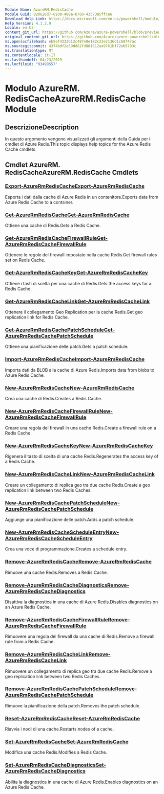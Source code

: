 ```yaml
---
Module Name: AzureRM.RedisCache
Module Guid: 820628d7-6938-488a-8760-43373a5ffce6
Download Help Link: https://docs.microsoft.com/en-us/powershell/module/azurerm.rediscache
Help Version: 4.1.2.0
Locale: en-US
content_git_url: https://github.com/Azure/azure-powershell/blob/preview/src/ResourceManager/RedisCache/Commands.RedisCache/help/AzureRM.RedisCache.md
original_content_git_url: https://github.com/Azure/azure-powershell/blob/preview/src/ResourceManager/RedisCache/Commands.RedisCache/help/AzureRM.RedisCache.md
ms.openlocfilehash: eb9ef4233b12c487e0e182c23e2136d1cb8747ac
ms.sourcegitcommit: 43f4bdf2a59dd82fd881512aa9761bf72eb5703c
ms.translationtype: MT
ms.contentlocale: it-IT
ms.lasthandoff: 04/23/2019
ms.locfileid: "93490557"
---
```

# <span data-ttu-id="9feaf-101">Modulo AzureRM. RedisCache</span><span class="sxs-lookup"><span data-stu-id="9feaf-101">AzureRM.RedisCache Module</span></span>
## <span data-ttu-id="9feaf-102">Descrizione</span><span class="sxs-lookup"><span data-stu-id="9feaf-102">Description</span></span>
<span data-ttu-id="9feaf-103">In questo argomento vengono visualizzati gli argomenti della Guida per i cmdlet di Azure Redis.</span><span class="sxs-lookup"><span data-stu-id="9feaf-103">This topic displays help topics for the Azure Redis Cache cmdlets.</span></span>

## <span data-ttu-id="9feaf-104">Cmdlet AzureRM. RedisCache</span><span class="sxs-lookup"><span data-stu-id="9feaf-104">AzureRM.RedisCache Cmdlets</span></span>
### [<span data-ttu-id="9feaf-105">Export-AzureRmRedisCache</span><span class="sxs-lookup"><span data-stu-id="9feaf-105">Export-AzureRmRedisCache</span></span>](Export-AzureRmRedisCache.md)
<span data-ttu-id="9feaf-106">Esporta i dati dalla cache di Azure Redis in un contenitore.</span><span class="sxs-lookup"><span data-stu-id="9feaf-106">Exports data from Azure Redis Cache to a container.</span></span>

### [<span data-ttu-id="9feaf-107">Get-AzureRmRedisCache</span><span class="sxs-lookup"><span data-stu-id="9feaf-107">Get-AzureRmRedisCache</span></span>](Get-AzureRmRedisCache.md)
<span data-ttu-id="9feaf-108">Ottiene una cache di Redis.</span><span class="sxs-lookup"><span data-stu-id="9feaf-108">Gets a Redis Cache.</span></span>

### [<span data-ttu-id="9feaf-109">Get-AzureRmRedisCacheFirewallRule</span><span class="sxs-lookup"><span data-stu-id="9feaf-109">Get-AzureRmRedisCacheFirewallRule</span></span>](Get-AzureRmRedisCacheFirewallRule.md)
<span data-ttu-id="9feaf-110">Ottenere le regole del firewall impostate nella cache Redis.</span><span class="sxs-lookup"><span data-stu-id="9feaf-110">Get firewall rules set on Redis Cache.</span></span>

### [<span data-ttu-id="9feaf-111">Get-AzureRmRedisCacheKey</span><span class="sxs-lookup"><span data-stu-id="9feaf-111">Get-AzureRmRedisCacheKey</span></span>](Get-AzureRmRedisCacheKey.md)
<span data-ttu-id="9feaf-112">Ottiene i tasti di scelta per una cache di Redis.</span><span class="sxs-lookup"><span data-stu-id="9feaf-112">Gets the access keys for a Redis Cache.</span></span>

### [<span data-ttu-id="9feaf-113">Get-AzureRmRedisCacheLink</span><span class="sxs-lookup"><span data-stu-id="9feaf-113">Get-AzureRmRedisCacheLink</span></span>](Get-AzureRmRedisCacheLink.md)
<span data-ttu-id="9feaf-114">Ottenere il collegamento Geo Replication per la cache Redis.</span><span class="sxs-lookup"><span data-stu-id="9feaf-114">Get geo replication link for Redis Cache.</span></span>

### [<span data-ttu-id="9feaf-115">Get-AzureRmRedisCachePatchSchedule</span><span class="sxs-lookup"><span data-stu-id="9feaf-115">Get-AzureRmRedisCachePatchSchedule</span></span>](Get-AzureRmRedisCachePatchSchedule.md)
<span data-ttu-id="9feaf-116">Ottiene una pianificazione delle patch.</span><span class="sxs-lookup"><span data-stu-id="9feaf-116">Gets a patch schedule.</span></span>

### [<span data-ttu-id="9feaf-117">Import-AzureRmRedisCache</span><span class="sxs-lookup"><span data-stu-id="9feaf-117">Import-AzureRmRedisCache</span></span>](Import-AzureRmRedisCache.md)
<span data-ttu-id="9feaf-118">Importa dati da BLOB alla cache di Azure Redis.</span><span class="sxs-lookup"><span data-stu-id="9feaf-118">Imports data from blobs to Azure Redis Cache.</span></span>

### [<span data-ttu-id="9feaf-119">New-AzureRmRedisCache</span><span class="sxs-lookup"><span data-stu-id="9feaf-119">New-AzureRmRedisCache</span></span>](New-AzureRmRedisCache.md)
<span data-ttu-id="9feaf-120">Crea una cache di Redis.</span><span class="sxs-lookup"><span data-stu-id="9feaf-120">Creates a Redis Cache.</span></span>

### [<span data-ttu-id="9feaf-121">New-AzureRmRedisCacheFirewallRule</span><span class="sxs-lookup"><span data-stu-id="9feaf-121">New-AzureRmRedisCacheFirewallRule</span></span>](New-AzureRmRedisCacheFirewallRule.md)
<span data-ttu-id="9feaf-122">Creare una regola del firewall in una cache Redis.</span><span class="sxs-lookup"><span data-stu-id="9feaf-122">Create a firewall rule on a Redis Cache.</span></span>

### [<span data-ttu-id="9feaf-123">New-AzureRmRedisCacheKey</span><span class="sxs-lookup"><span data-stu-id="9feaf-123">New-AzureRmRedisCacheKey</span></span>](New-AzureRmRedisCacheKey.md)
<span data-ttu-id="9feaf-124">Rigenera il tasto di scelta di una cache Redis.</span><span class="sxs-lookup"><span data-stu-id="9feaf-124">Regenerates the access key of a Redis Cache.</span></span>

### [<span data-ttu-id="9feaf-125">New-AzureRmRedisCacheLink</span><span class="sxs-lookup"><span data-stu-id="9feaf-125">New-AzureRmRedisCacheLink</span></span>](New-AzureRmRedisCacheLink.md)
<span data-ttu-id="9feaf-126">Creare un collegamento di replica geo tra due cache Redis.</span><span class="sxs-lookup"><span data-stu-id="9feaf-126">Create a geo replication link between two Redis Caches.</span></span>

### [<span data-ttu-id="9feaf-127">New-AzureRmRedisCachePatchSchedule</span><span class="sxs-lookup"><span data-stu-id="9feaf-127">New-AzureRmRedisCachePatchSchedule</span></span>](New-AzureRmRedisCachePatchSchedule.md)
<span data-ttu-id="9feaf-128">Aggiunge una pianificazione delle patch.</span><span class="sxs-lookup"><span data-stu-id="9feaf-128">Adds a patch schedule.</span></span>

### [<span data-ttu-id="9feaf-129">New-AzureRmRedisCacheScheduleEntry</span><span class="sxs-lookup"><span data-stu-id="9feaf-129">New-AzureRmRedisCacheScheduleEntry</span></span>](New-AzureRmRedisCacheScheduleEntry.md)
<span data-ttu-id="9feaf-130">Crea una voce di programmazione.</span><span class="sxs-lookup"><span data-stu-id="9feaf-130">Creates a schedule entry.</span></span>

### [<span data-ttu-id="9feaf-131">Remove-AzureRmRedisCache</span><span class="sxs-lookup"><span data-stu-id="9feaf-131">Remove-AzureRmRedisCache</span></span>](Remove-AzureRmRedisCache.md)
<span data-ttu-id="9feaf-132">Rimuove una cache Redis.</span><span class="sxs-lookup"><span data-stu-id="9feaf-132">Removes a Redis Cache.</span></span>

### [<span data-ttu-id="9feaf-133">Remove-AzureRmRedisCacheDiagnostics</span><span class="sxs-lookup"><span data-stu-id="9feaf-133">Remove-AzureRmRedisCacheDiagnostics</span></span>](Remove-AzureRmRedisCacheDiagnostics.md)
<span data-ttu-id="9feaf-134">Disattiva la diagnostica in una cache di Azure Redis.</span><span class="sxs-lookup"><span data-stu-id="9feaf-134">Disables diagnostics on an Azure Redis Cache.</span></span>

### [<span data-ttu-id="9feaf-135">Remove-AzureRmRedisCacheFirewallRule</span><span class="sxs-lookup"><span data-stu-id="9feaf-135">Remove-AzureRmRedisCacheFirewallRule</span></span>](Remove-AzureRmRedisCacheFirewallRule.md)
<span data-ttu-id="9feaf-136">Rimuovere una regola del firewall da una cache di Redis.</span><span class="sxs-lookup"><span data-stu-id="9feaf-136">Remove a firewall rule from a Redis Cache.</span></span>

### [<span data-ttu-id="9feaf-137">Remove-AzureRmRedisCacheLink</span><span class="sxs-lookup"><span data-stu-id="9feaf-137">Remove-AzureRmRedisCacheLink</span></span>](Remove-AzureRmRedisCacheLink.md)
<span data-ttu-id="9feaf-138">Rimuovere un collegamento di replica geo tra due cache Redis.</span><span class="sxs-lookup"><span data-stu-id="9feaf-138">Remove a geo replication link between two Redis Caches.</span></span>

### [<span data-ttu-id="9feaf-139">Remove-AzureRmRedisCachePatchSchedule</span><span class="sxs-lookup"><span data-stu-id="9feaf-139">Remove-AzureRmRedisCachePatchSchedule</span></span>](Remove-AzureRmRedisCachePatchSchedule.md)
<span data-ttu-id="9feaf-140">Rimuove la pianificazione della patch.</span><span class="sxs-lookup"><span data-stu-id="9feaf-140">Removes the patch schedule.</span></span>

### [<span data-ttu-id="9feaf-141">Reset-AzureRmRedisCache</span><span class="sxs-lookup"><span data-stu-id="9feaf-141">Reset-AzureRmRedisCache</span></span>](Reset-AzureRmRedisCache.md)
<span data-ttu-id="9feaf-142">Riavvia i nodi di una cache.</span><span class="sxs-lookup"><span data-stu-id="9feaf-142">Restarts nodes of a cache.</span></span>

### [<span data-ttu-id="9feaf-143">Set-AzureRmRedisCache</span><span class="sxs-lookup"><span data-stu-id="9feaf-143">Set-AzureRmRedisCache</span></span>](Set-AzureRmRedisCache.md)
<span data-ttu-id="9feaf-144">Modifica una cache Redis.</span><span class="sxs-lookup"><span data-stu-id="9feaf-144">Modifies a Redis Cache.</span></span>

### [<span data-ttu-id="9feaf-145">Set-AzureRmRedisCacheDiagnostics</span><span class="sxs-lookup"><span data-stu-id="9feaf-145">Set-AzureRmRedisCacheDiagnostics</span></span>](Set-AzureRmRedisCacheDiagnostics.md)
<span data-ttu-id="9feaf-146">Abilita la diagnostica in una cache di Azure Redis.</span><span class="sxs-lookup"><span data-stu-id="9feaf-146">Enables diagnostics on an Azure Redis Cache.</span></span>

